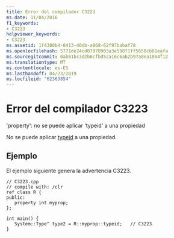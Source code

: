 ```yaml
---
title: Error del compilador C3223
ms.date: 11/04/2016
f1_keywords:
- C3223
helpviewer_keywords:
- C3223
ms.assetid: 1f4380b4-0413-40db-a868-62f97babaf78
ms.openlocfilehash: 5771de24cd07978903a3e598f1ff5658cb61eafa
ms.sourcegitcommit: 0ab61bc3d2b6cfbd52a16c6ab2b97a8ea1864f12
ms.translationtype: MT
ms.contentlocale: es-ES
ms.lasthandoff: 04/23/2019
ms.locfileid: "62363854"
---
```

# <a name="compiler-error-c3223"></a>Error del compilador C3223

'property': no se puede aplicar 'typeid' a una propiedad

No se puede aplicar [typeid](../../extensions/typeid-cpp-component-extensions.md) a una propiedad.

## <a name="example"></a>Ejemplo

El ejemplo siguiente genera la advertencia C3223.

```
// C3223.cpp
// compile with: /clr
ref class R {
public:
   property int myprop;
};

int main() {
   System::Type^ type2 = R::myprop::typeid;   // C3223
}
```